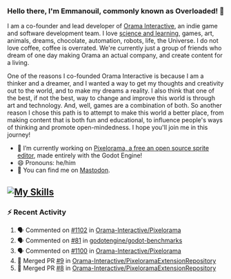 ### Hello there, I'm Emmanouil, commonly known as Overloaded! 👋
I am a co-founder and lead developer of [Orama Interactive](https://www.oramainteractive.com/), an indie game and software development team. I love [science and learning](https://github.com/OverloadedOrama/KnowledgeBase), games, art, animals, dreams, chocolate, automation, robots, life, the Universe. I do not love coffee, coffee is overrated. We're currently just a group of friends who dream of one day making Orama an actual company, and create content for a living.

One of the reasons I co-founded Orama Interactive is because I am a thinker and a dreamer, and I wanted a way to get my thoughts and creativity out to the world, and to make my dreams a reality. I also think that one of the best, if not the best, way to change and improve this world is through art and technology. And, well, games are a combination of both. So another reason I chose this path is to attempt to make this world a better place, from making content that is both fun and educational, to influence people's ways of thinking and promote open-mindedness. I hope you'll join me in this journey!

- 🔭 I’m currently working on [Pixelorama, a free an open source sprite editor](https://github.com/Orama-Interactive/Pixelorama), made entirely with the Godot Engine!
- 😄 Pronouns: he/him
- 🐘 You can find me on <a rel="me" href="https://mastodon.social/@Overloaded">Mastodon</a>.

[![My Skills](https://skillicons.dev/icons?i=godot,py,cpp,cs,git,linux,html)](https://skillicons.dev)
---

### :zap: Recent Activity

<!--START_SECTION:activity-->
1. 🗣 Commented on [#1102](https://github.com/Orama-Interactive/Pixelorama/issues/1102#issuecomment-2343700370) in [Orama-Interactive/Pixelorama](https://github.com/Orama-Interactive/Pixelorama)
2. 🗣 Commented on [#81](https://github.com/godotengine/godot-benchmarks/pull/81#issuecomment-2336851348) in [godotengine/godot-benchmarks](https://github.com/godotengine/godot-benchmarks)
3. 🗣 Commented on [#1100](https://github.com/Orama-Interactive/Pixelorama/pull/1100#issuecomment-2330375539) in [Orama-Interactive/Pixelorama](https://github.com/Orama-Interactive/Pixelorama)
4. 🎉 Merged PR [#9](https://github.com/Orama-Interactive/PixeloramaExtensionRepository/pull/9) in [Orama-Interactive/PixeloramaExtensionRepository](https://github.com/Orama-Interactive/PixeloramaExtensionRepository)
5. 🎉 Merged PR [#8](https://github.com/Orama-Interactive/PixeloramaExtensionRepository/pull/8) in [Orama-Interactive/PixeloramaExtensionRepository](https://github.com/Orama-Interactive/PixeloramaExtensionRepository)
<!--END_SECTION:activity-->

<!--
**OverloadedOrama/OverloadedOrama** is a ✨ _special_ ✨ repository because its `README.md` (this file) appears on your GitHub profile.

Here are some ideas to get you started:

- 👯 I’m looking to collaborate on ...
- 🤔 I’m looking for help with ...
- 💬 Ask me about ...
- 📫 How to reach me: ...
- ⚡ Fun fact: ...
-->
